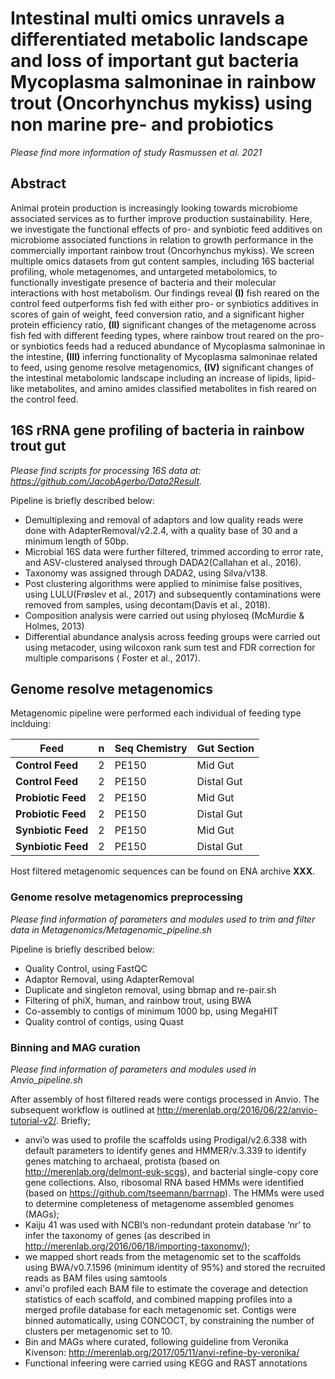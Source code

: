 # Intestinal multi omics unravels a differentiated metabolic landscape and loss of important gut bacteria Mycoplasma salmoninae in rainbow trout (Oncorhynchus mykiss)  using non marine pre- and probiotics 

_Please find more information of study Rasmussen et al. 2021_

## Abstract
Animal protein production is increasingly looking towards microbiome associated services as to further improve production sustainability. Here, we investigate the functional effects of   pro- and synbiotic feed additives on microbiome associated functions in relation to growth performance in the commercially important rainbow trout (Oncorhynchus mykiss). We screen multiple omics datasets from gut content samples, including 16S bacterial profiling, whole metagenomes, and untargeted metabolomics, to functionally investigate presence of bacteria and their molecular interactions with host metabolism. Our findings reveal __(I)__ fish reared on the control feed outperforms fish fed with either pro- or synbiotics additives in scores of gain of weight, feed conversion ratio, and a significant higher protein efficiency ratio, __(II)__ significant changes of the metagenome across fish fed with different feeding types, where rainbow trout reared on the pro- or synbiotics feeds had a reduced abundance of Mycoplasma salmoninae in the intestine,  __(III)__ inferring functionality of Mycoplasma salmoninae related to feed, using genome resolve metagenomics, __(IV)__ significant changes of the intestinal metabolomic landscape including an increase of lipids, lipid-like metabolites, and amino amides classified metabolites in fish reared on the control feed.

## 16S rRNA gene profiling of bacteria in rainbow trout gut
_Please find scripts for processing 16S data at: https://github.com/JacobAgerbo/Data2Result._

Pipeline is briefly described below:

* Demultiplexing and removal of adaptors and low quality reads were done with AdapterRemoval/v2.2.4, with a quality base of 30 and a minimum length of 50bp. 
* Microbial 16S data were further filtered, trimmed according to error rate, and ASV-clustered analysed through DADA2(Callahan et al., 2016). 
* Taxonomy was assigned through DADA2, using Silva/v138. 
* Post clustering algorithms were applied to minimise false positives, using LULU(Frøslev et al., 2017) and subsequently  contaminations were removed from samples, using decontam(Davis et al., 2018). 
* Composition analysis were carried out using phyloseq (McMurdie & Holmes, 2013) 
* Differential abundance analysis across feeding groups were carried out using metacoder, using wilcoxon rank sum test and FDR correction for multiple comparisons ( Foster et al., 2017).

## Genome resolve metagenomics
Metagenomic pipeline were performed each individual of feeding type inclduing: 

Feed| n |Seq Chemistry | Gut Section|
--- | --- | --- | ---
__Control Feed__|2 |  PE150 | Mid Gut |
__Control Feed__|2 |  PE150 | Distal Gut |
__Probiotic Feed__|2 |  PE150 | Mid Gut |
__Probiotic Feed__|2 |  PE150 | Distal Gut |
__Synbiotic Feed__|2 |  PE150 | Mid Gut |
__Synbiotic Feed__|2 |  PE150 | Distal Gut |

Host filtered metagenomic sequences can be found on ENA archive __XXX__.

### Genome resolve metagenomics preprocessing

_Please find information of parameters and modules used to trim and filter data in Metagenomics/Metagenomic_pipeline.sh_

Pipeline is briefly described below:

* Quality Control, using FastQC
* Adaptor Removal, using AdapterRemoval
* Duplicate and singleton removal, using bbmap and re-pair.sh
* Filtering of phiX, human, and rainbow trout, using BWA
* Co-assembly to contigs of minimum 1000 bp, using MegaHIT
* Quality control of contigs, using Quast

### Binning and MAG curation

_Please find information of parameters and modules used in Anvio_pipeline.sh_

After assembly of host filtered reads were contigs processed in Anvio. 
The subsequent workflow is outlined at http://merenlab.org/2016/06/22/anvio-tutorial-v2/. Briefly; 
* anvi’o was used to profile the scaffolds using Prodigal/v2.6.338 with default parameters to identify genes and HMMER/v.3.339 to identify genes matching to archaeal, protista (based on http://merenlab.org/delmont-euk-scgs), and bacterial single-copy core gene collections. Also, ribosomal RNA based HMMs were identified (based on https://github.com/tseemann/barrnap). The HMMs were used to determine completeness of  metagenome assembled genomes (MAGs); 
* Kaiju 41 was used with NCBI’s non-redundant protein database ‘nr’ to infer the taxonomy of genes (as described in http://merenlab.org/2016/06/18/importing-taxonomy/); 
* we mapped short reads from the metagenomic set to the scaffolds using BWA/v0.7.1596 (minimum identity of 95%) and stored the recruited reads as BAM files using samtools 
* anvi'o profiled each BAM file to estimate the coverage and detection statistics of each scaffold, and combined mapping profiles into a merged profile database for each metagenomic set. Contigs were binned automatically, using CONCOCT, by constraining the number of clusters per metagenomic set to 10.
* Bin and MAGs where curated, following guideline from Veronika Kivenson: http://merenlab.org/2017/05/11/anvi-refine-by-veronika/
* Functional infeering were carried using KEGG and RAST annotations
